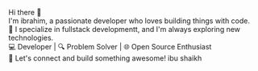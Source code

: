 Hi there 👋  
I'm ibrahim, a passionate developer who loves building things with code.  
🚀 I specialize in fullstack developmentt, and I'm always exploring new technologies.  
 💻 Developer | 🔍 Problem Solver | 🌐 Open Source Enthusiast  
🔗 Let's connect and build something awesome!
ibu shaikh